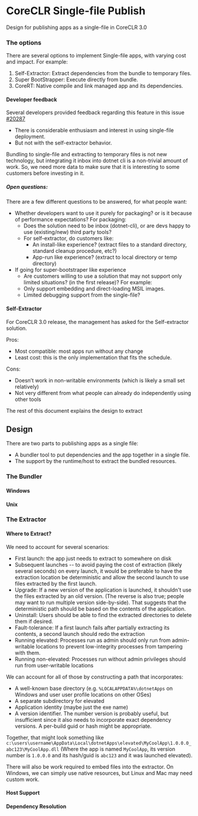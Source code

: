 # CoreCLR Single-file Publish
Design for publishing apps as a single-file in CoreCLR 3.0

### The options
There are several options to implement Single-file apps, with varying cost and impact. For example:

1. Self-Extractor: Extract dependencies from the bundle to temporary files.
2. Super BootStrapper: Execute directly from bundle.
3. CoreRT: Native compile and link managed app and its dependencies.

#### Developer feedback

Several developers provided feedback regarding this feature in this issue [#20287](https://github.com/dotnet/coreclr/issues/20287)

* There is considerable enthusiasm and interest in using single-file deployment.
* But not with the self-extractor behavior.

Bundling to single-file and extracting to temporary files is not new technology, but integrating it inbox into dotnet cli is a non-trivial amount of work. So, we need more data to make sure that it is interesting to some customers before investing in it.

##### Open questions:

There are a few different questions to be answered, for what people want:

* Whether developers want to use it purely for packaging? or is it because of performance expectations? 
For packaging:
	* Does the solution need to be inbox (dotnet-cli), or are devs happy to use (existing/new) third party tools?
	* For self-extractor, do customers like:
		* An install-like experience? (extract files to a standard directory, standard cleanup procedure, etc?)
		* App-run like experience? (extract to local directory or temp directory)
* If going for super-bootstraper like experience 
	* Are customers willing to use a solution that may not support only limited situations? (in the first release)? 
	For example:
	* Only support embedding and direct-loading MSIL images.
	* Limited debugging support from the single-file? 

#### Self-Extractor

For CoreCLR 3.0 release, the management has asked for the Self-extractor solution.

Pros:

* Most compatible: most apps run without any change
* Least cost: this is the only implementation that fits the schedule.
 
Cons:

* Doesn’t work in non-writable environments (which is likely a small set relatively)
* Not very different from what people can already do independently using other tools

The rest of this document explains the design to extract 

## Design

There are two parts to publishing apps as a single file:

* A bundler tool to put dependencies and the app together in a single file.
* The support by the runtime/host to extract the bundled resources.

### The Bundler

#### Windows

#### Unix 

### The Extractor

#### Where to Extract? 
 We need to account for several scenarios:

* First launch: the app just needs to extract to somewhere on disk
* Subsequent launches -- to avoid paying the cost of extraction (likely several seconds) on every launch, it would be preferable to have the extraction location be deterministic and allow the second launch to use files extracted by the first launch.
* Upgrade: If a new version of the application is launched, it shouldn't use the files extracted by an old version. (The reverse is also true; people may want to run multiple version side-by-side). That suggests that the deterministic path should be based on the contents of the application.
* Uninstall: Users should be able to find the extracted directories to delete them if desired.
* Fault-tolerance: If a first launch fails after partially extracting its contents, a second launch should redo the extraction
* Running elevated: Processes run as admin should only run from admin-writable locations to prevent low-integrity processes from tampering with them.
* Running non-elevated: Processes run without admin privileges should run from user-writable locations

We can account for all of those by constructing a path that incorporates:

* A well-known base directory (e.g. `%LOCALAPPDATA%\dotnetApps` on Windows and user user profile locations on other OSes)
* A separate subdirectory for elevated
* Application identity (maybe just the exe name)
* A version identifier. The number version is probably useful, but insufficient since it also needs to incorporate exact dependency versions. A per-build guid or hash might be appropriate.

Together, that might look something like `c:\users\username\AppData\Local\dotnetApps\elevated\MyCoolApp\1.0.0.0_abc123\MyCoolApp.dll`
(Where the app is named `MyCoolApp`, its version number is `1.0.0.0` and its hash/guid is `abc123` and it was launched elevated).

There will also be work required to embed files into the extractor. On Windows, we can simply use native resources, but Linux and Mac may need custom work.

#### Host Support

#### Dependency Resolution



